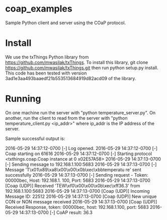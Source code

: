 # coap_examples
Sample Python client and server using the COaP protocol.

# Install
We use the txThings Python library from https://github.com/mwasilak/txThings.
To install this library, git clone https://github.com/mwasilak/txThings.git then run python setup.py install.
This code has been tested with version 3ad1e3aa493baaedf21b553513684919d82acd09 of the library.

# Running
On one machine run the server with "python temperature_server.py".  On another, run the client to read from the server with "python temperature_client.py <ip_addr>" where ip_addr is the IP address of the server.

Sample successful output is:

2016-05-29 14:37:12-0700 [-] Log opened.
2016-05-29 14:37:12-0700 [-] Coap starting on 61616
2016-05-29 14:37:12-0700 [-] Starting protocol <txthings.coap.Coap instance at 0
x02E57A58>
2016-05-29 14:37:13-0700 [-] Sending message to 192.168.1.100:5683
2016-05-29 14:37:13-0700 [-] Message 'T\x01\x89\xa8\x00\x00\x0b\xec\xbbtemperatu
re' sent successfully
2016-05-29 14:37:13-0700 [-] Sending request - Token: 00000bec, Host: 192.168.1.
100, Port: 5683
2016-05-29 14:37:13-0700 [Coap (UDP)] Received 'TEW\xf0\x00\x00\x0b\xec\xff36.3'
 from 192.168.1.100:5683
2016-05-29 14:37:13-0700 [Coap (UDP)] Incoming Message ID: 22512
2016-05-29 14:37:13-0700 [Coap (UDP)] New unique CON or NON message received
2016-05-29 14:37:13-0700 [Coap (UDP)] Received Response, token: 00000bec, host:
192.168.1.100, port: 5683
2016-05-29 14:37:13-0700 [-] CoAP result: 36.3
